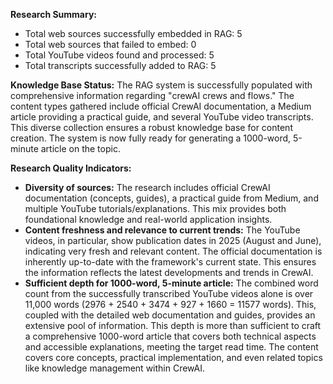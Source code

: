 **Research Summary:**
- Total web sources successfully embedded in RAG: 5
- Total web sources that failed to embed: 0
- Total YouTube videos found and processed: 5
- Total transcripts successfully added to RAG: 5

**Knowledge Base Status:**
The RAG system is successfully populated with comprehensive information regarding "crewAI crews and flows." The content types gathered include official CrewAI documentation, a Medium article providing a practical guide, and several YouTube video transcripts. This diverse collection ensures a robust knowledge base for content creation. The system is now fully ready for generating a 1000-word, 5-minute article on the topic.

**Research Quality Indicators:**
- **Diversity of sources:** The research includes official CrewAI documentation (concepts, guides), a practical guide from Medium, and multiple YouTube tutorials/explanations. This mix provides both foundational knowledge and real-world application insights.
- **Content freshness and relevance to current trends:** The YouTube videos, in particular, show publication dates in 2025 (August and June), indicating very fresh and relevant content. The official documentation is inherently up-to-date with the framework's current state. This ensures the information reflects the latest developments and trends in CrewAI.
- **Sufficient depth for 1000-word, 5-minute article:** The combined word count from the successfully transcribed YouTube videos alone is over 11,000 words (2976 + 2540 + 3474 + 927 + 1660 = 11577 words). This, coupled with the detailed web documentation and guides, provides an extensive pool of information. This depth is more than sufficient to craft a comprehensive 1000-word article that covers both technical aspects and accessible explanations, meeting the target read time. The content covers core concepts, practical implementation, and even related topics like knowledge management within CrewAI.